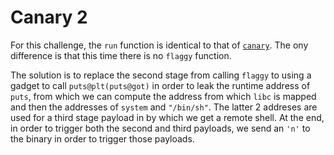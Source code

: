# Canary 2
For this challenge, the `run` function is identical to that of [`canary`](../canary).
The ony difference is that this time there is no `flaggy` function.

The solution is to replace the second stage from calling `flaggy` to using a gadget to call `puts@plt(puts@got)` in order to leak the runtime address of `puts`, from which we can compute the address from which `libc` is mapped and then the addresses of `system` and `"/bin/sh"`.
The latter 2 addreses are used for a third stage payload in by which we get a remote shell.
At the end, in order to trigger both the second and third payloads, we send an `'n'` to the binary in order to trigger those payloads.
